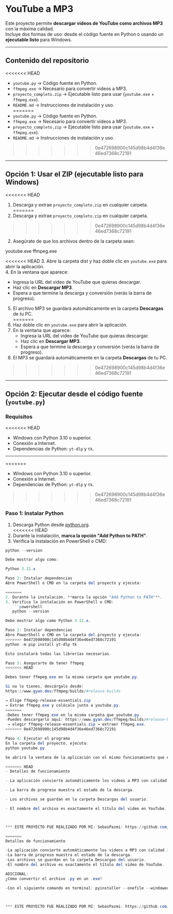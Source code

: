 # YouTube a MP3

Este proyecto permite **descargar videos de YouTube como archivos MP3** con la máxima calidad.  
Incluye dos formas de uso: desde el código fuente en Python o usando un **ejecutable listo** para Windows.

---

## Contenido del repositorio

<<<<<<< HEAD
- `youtube.py` → Código fuente en Python.  
- `ffmpeg.exe` → Necesario para convertir videos a MP3.  
- `proyecto_completo.zip` → Ejecutable listo para usar (`youtube.exe` + `ffmpeg.exe`).  
- `README.md` → Instrucciones de instalación y uso.  
=======
- `youtube.py` → Código fuente en Python.
- `ffmpeg.exe` → Necesario para convertir videos a MP3.
- `proyecto_completo.zip` → Ejecutable listo para usar (`youtube.exe` + `ffmpeg.exe`).
- `README.md` → Instrucciones de instalación y uso.
>>>>>>> 0e472698900c145d98b4d4f36e46ed7368c72191

---

## Opción 1: Usar el ZIP (ejecutable listo para Windows)

<<<<<<< HEAD
1. Descarga y extrae `proyecto_completo.zip` en cualquier carpeta.  
=======
1. Descarga y extrae `proyecto_completo.zip` en cualquier carpeta.
>>>>>>> 0e472698900c145d98b4d4f36e46ed7368c72191
2. Asegúrate de que los archivos dentro de la carpeta sean:

youtube.exe
ffmpeg.exe


<<<<<<< HEAD
3. Abre la carpeta dist y haz doble clic en `youtube.exe` para abrir la aplicación.  
4. En la ventana que aparece:  
- Ingresa la URL del video de YouTube que quieras descargar.  
- Haz clic en **Descargar MP3**.  
- Espera a que termine la descarga y conversión (verás la barra de progreso).  
5. El archivo MP3 se guardará automáticamente en la carpeta **Descargas** de tu PC.  
=======
3. Haz doble clic en `youtube.exe` para abrir la aplicación.
4. En la ventana que aparece:
   - Ingresa la URL del video de YouTube que quieras descargar.
   - Haz clic en **Descargar MP3**.
   - Espera a que termine la descarga y conversión (verás la barra de progreso).
5. El MP3 se guardará automáticamente en la carpeta **Descargas** de tu PC.
>>>>>>> 0e472698900c145d98b4d4f36e46ed7368c72191

---

## Opción 2: Ejecutar desde el código fuente (`youtube.py`)

### Requisitos

<<<<<<< HEAD
- Windows con Python 3.10 o superior.  
- Conexión a Internet.  
- Dependencias de Python: `yt-dlp` y `tk`.  

---
=======
- Windows con Python 3.10 o superior.
- Conexión a Internet.
- Dependencias de Python: `yt-dlp` y `tk`.
>>>>>>> 0e472698900c145d98b4d4f36e46ed7368c72191

### Paso 1: Instalar Python

1. Descarga Python desde [python.org](https://www.python.org/downloads/windows/).  
<<<<<<< HEAD
2. Durante la instalación, **marca la opción "Add Python to PATH"**.  
3. Verifica la instalación en PowerShell o CMD:  

```powershell
python --version

Debe mostrar algo como:

Python 3.12.x

Paso 2: Instalar dependencias
Abre PowerShell o CMD en la carpeta del proyecto y ejecuta:

=======
2. Durante la instalación, **marca la opción "Add Python to PATH"**.
3. Verifica la instalación en PowerShell o CMD:
   ```powershell
   python --version

Debe mostrar algo como Python 3.12.x.

Paso 2: Instalar dependencias
Abre PowerShell o CMD en la carpeta del proyecto y ejecuta:
>>>>>>> 0e472698900c145d98b4d4f36e46ed7368c72191
python -m pip install yt-dlp tk

Esto instalará todas las librerías necesarias.

Paso 3: Asegurarte de tener ffmpeg
<<<<<<< HEAD

Debes tener ffmpeg.exe en la misma carpeta que youtube.py.

Si no lo tienes, descárgalo desde:
https://www.gyan.dev/ffmpeg/builds/#release-builds

→ Elige ffmpeg-release-essentials.zip
→ Extrae ffmpeg.exe y colócalo junto a youtube.py.
=======
-Debes tener ffmpeg.exe en la misma carpeta que youtube.py.
-Puedes descargarlo aquí: https://www.gyan.dev/ffmpeg/builds/#release-builds
 → elegir ffmpeg-release-essentials.zip → extraer ffmpeg.exe.
>>>>>>> 0e472698900c145d98b4d4f36e46ed7368c72191

Paso 4: Ejecutar el programa
En la carpeta del proyecto, ejecuta:
python youtube.py

Se abrirá la ventana de la aplicación con el mismo funcionamiento que el ejecutable.

<<<<<<< HEAD
- Detalles de funcionamiento

- La aplicación convierte automáticamente los videos a MP3 con calidad 320 kbps.

- La barra de progreso muestra el estado de la descarga.

- Los archivos se guardan en la carpeta Descargas del usuario.

- El nombre del archivo es exactamente el título del video en YouTube.



*** ESTE PROYECTO FUE REALIZADO POR MI: SebasPazmi: https://github.com/SebasPazmi ***

=======
Detalles de funcionamiento

-La aplicación convierte automáticamente los videos a MP3 con calidad 320 kbps.
-La barra de progreso muestra el estado de la descarga.
-Los archivos se guardan en la carpeta Descargas del usuario.
-El nombre del archivo es exactamente el título del video de YouTube.

ADICIONAL:
¿Cómo convertir el archivo .py en un .exe?

-Con el siguiente comando en terminal: pyinstaller --onefile --windowed --add-binary "ffmpeg.exe;." youtube.py



*** ESTE PROYECTO FUE REALIZADO POR MI: SebasPazmi: https://github.com/SebasPazmi ***